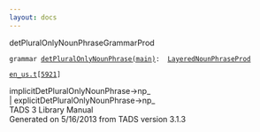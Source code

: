 ```yaml
---
layout: docs
---
```

<span class="title">detPluralOnlyNounPhrase</span><span class="type">GrammarProd</span>

`grammar `<span class="classExtLink">[`detPluralOnlyNounPhrase(main)`](../object/detPluralOnlyNounPhrase(main).html)</span>` :   `[`LayeredNounPhraseProd`](../object/LayeredNounPhraseProd.html)

[`en_us.t`](../file/en_us.t.html)`[`[`5921`](../source/en_us.t.html#5921)`]`



implicitDetPluralOnlyNounPhrase-\>np\_  
\| explicitDetPluralOnlyNounPhrase-\>np\_  
TADS 3 Library Manual  
Generated on 5/16/2013 from TADS version 3.1.3


